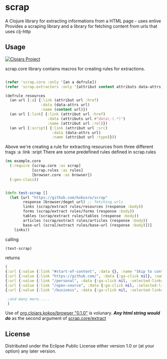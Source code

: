 # scrap

A Clojure library for extracting informations from a HTML page - uses enlive
Provides a scraping library and a library for fetching content from urls that uses clj-http
## Usage

[![Clojars Project](http://clojars.org/org.clojars.kokos/scrap/latest-version.svg)](http://clojars.org/org.clojars.kokos/scrap)

scrap.core library contains macros for creating rules for extractions.
```clojure

(refer 'scrap.core :only '[an a defrule])
(refer 'scrap.extractors :only '[attribut content attributs data-attrs])

(defrule resources 
  (an url [:a] {:link (attribut url :href)
                :data (data-attrs url)
                :name (content url)})
  (an url [:link] {:link (attribut url :href)
                   :data (attributs url #"data\-(.*)")
                   :name (attribut url :rel)})
  (an url [:script] {:link (attribut url :src)
                     :data (data-attrs url)
                     :name (attribut url :type)}))
```

Above we're creating a rule for extracting resources from three different trags :a :link :sript
There are some predefined rules defined in scrap.rules

```clojure
(ns example.core
  (:require [scrap.core :as scrap]
            [scrap.rules :as rules]
            [browser.core :as browser])
  (:gen-class))


(defn test-scrap []
  (let [url "https://github.com/kokosro/scrap"
        response (browser/doget url) ;; fetching urls
        links (scrap/extract rules/resources (response :body))
        forms (scrap/extract rules/forms (response :body))
        tables (scrap/extract rules/tables (response :body))
        articles (scrap/extract rules/articles (response :body))
        base-url (scra[/extract rules/base-url (response :body)])]
    links))
```
calling
```clojure
(text-scrap)
```
returns
```clojure
(
{:url {:value {:link "#start-of-content", :data {}, :name "Skip to content"}, :content ()}} 
{:url {:value {:link "https://github.com/", :data {:ga-click nil}, :name ""}, :content ()}} 
{:url {:value {:link "/personal", :data {:ga-click nil, :selected-links nil}, :name "Personal"}, :content ()}} 
{:url {:value {:link "/open-source", :data {:ga-click nil, :selected-links nil}, :name "Open source"}, :content ()}} 
{:url {:value {:link "/business", :data {:ga-click nil, :selected-links nil}, :name "Business"}, :content ()}}

 ;and many more.....
 )
```

Use of [org.clojars.kokos/browser "0.1.0"](https://clojars.org/org.clojars.kokos/browser) is volunary. 
***Any html string would do*** as the second argument of [scrap.core/extract](https://github.com/kokosro/scrap/blob/master/src/scrap/core.clj#L69)


## License



Distributed under the Eclipse Public License either version 1.0 or (at
your option) any later version.

